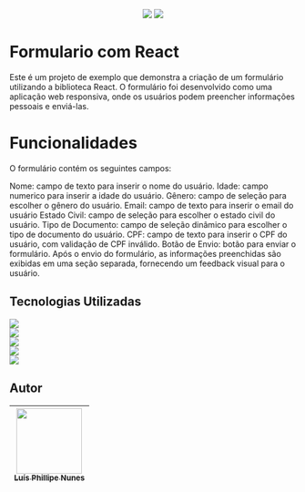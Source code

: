 <P align="center">
<img src="http://img.shields.io/static/v1?label=STATUS&message=Em%20Andamento&color=YELLOW&style=for-the-badge" />

<img src="http://img.shields.io/static/v1?label=realize%20data&message=May&color=yellow&style=for-the-badge" />

</P>

# Formulario com React

Este é um projeto de exemplo que demonstra a criação de um formulário utilizando a biblioteca React. O formulário foi desenvolvido como uma aplicação web responsiva, onde os usuários podem preencher informações pessoais e enviá-las.

# Funcionalidades

O formulário contém os seguintes campos:

Nome: campo de texto para inserir o nome do usuário.
Idade: campo numerico para inserir a idade do usuário.
Gênero: campo de seleção para escolher o gênero do usuário.
Email: campo de texto para inserir o email do usuário
Estado Civil: campo de seleção para escolher o estado civil do usuário.
Tipo de Documento: campo de seleção dinâmico para escolher o tipo de documento do usuário.
CPF: campo de texto para inserir o CPF do usuário, com validação de CPF inválido.
Botão de Envio: botão para enviar o formulário.
Após o envio do formulário, as informações preenchidas são exibidas em uma seção separada, fornecendo um feedback visual para o usuário.

## Tecnologias Utilizadas


<img src="https://img.shields.io/badge/JavaScript-323330?style=for-the-badge&logo=javascript&logoColor=F7DF1E" /> <br>
<img src="https://img.shields.io/badge/CSS3-1572B6?style=for-the-badge&logo=css3&logoColor=white" /> <br>
<img src="https://img.shields.io/badge/HTML5-E34F26?style=for-the-badge&logo=html5&logoColor=white" /> <br>
<img src="https://img.shields.io/badge/GitHub-100000?style=for-the-badge&logo=github&logoColor=white" /> <br>
<img src="https://img.shields.io/badge/react-%2320232a.svg?style=for-the-badge&logo=react&logoColor=%2361DAFB" /> <br>


## Autor

| [<img src="https://avatars.githubusercontent.com/u/103957268?v=4" width=115><br><sub>Luís Phillipe Nunes</sub>](https://github.com/legatario) 
| :---: |